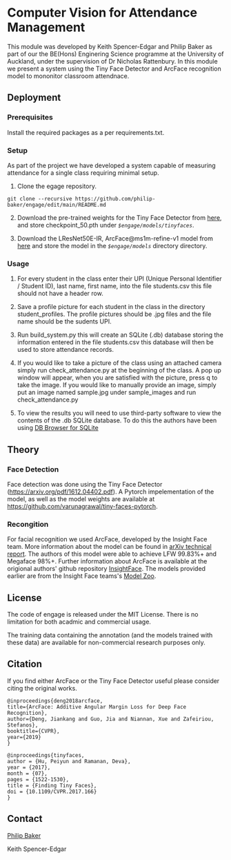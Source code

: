 # Computer Vision for Attendance Management

This module was developed by Keith Spencer-Edgar and Philip Baker as part of our the BE(Hons) Enginering Science programme at the University of Auckland, under the supervision of Dr Nicholas Rattenbury. In this module we present a system using the Tiny Face Detector and ArcFace recognition model to mononitor classroom attendnace. 

## Deployment
### Prerequisites
Install the required packages as a per requirements.txt. 

### Setup 
As part of the project we have developed a system capable of measuring attendance for a single class requiring minimal setup. 
1. Clone the egage repository. 
```
git clone --recursive https://github.com/philip-baker/engage/edit/main/README.md
```

2. Download the pre-trained weights for the Tiny Face Detector from [here](https://drive.google.com/file/d/1V8c8xkMrQaCnd3MVChvJ2Ge-DUfXPHNu/view), and store checkpoint_50.pth under *`$engage/models/tinyfaces`*.


3. Download the LResNet50E-IR, ArcFace@ms1m-refine-v1 model from [here](https://github.com/deepinsight/insightface/wiki/Model-Zoo) and store the model in the *`$engage/models`* directory directory. 

### Usage
1. For every student in the class enter their UPI (Unique Personal Identifier / Student ID), last name, first name, into the file students.csv this file should not have a header row.

2. Save a profile picture for each student in the class in the directory student_profiles. The profile pictures should be .jpg files and the file name should be the sudents UPI. 

3. Run build_system.py this will create an SQLite (.db) database storing the information entered in the file students.csv this database will then be used to store attendance records.

4. If you would like to take a picture of the class using an attached camera simply run check_attendance.py at the beginning of the class. A pop up window will appear, when you are satisfied with the picture, press q to take the image. If you would like to manually provide an image, simply put an image named sample.jpg under sample_images and run check_attendance.py

5. To view the results you will need to use third-party software to view the contents of the .db SQLite database.  To do this the authors have been using [DB Browser for SQLite](https://sqlitebrowser.org/)

## Theory
### Face Detection
Face detection was done using the Tiny Face Detector (https://arxiv.org/pdf/1612.04402.pdf). A Pytorch impelementation of the model, as well as the model weights are available at https://github.com/varunagrawal/tiny-faces-pytorch.

### Recongition
For facial recognition we used ArcFace, developed by the Insight Face team. More information about the model can be found in [arXiv technical report](https://arxiv.org/abs/1801.07698). The authors of this model were able to achieve LFW 99.83%+ and Megaface 98%+. Further information about ArcFace is available at the origional authors' github repository [InsightFace](https://github.com/deepinsight/insightface/blob/master/README.md). The models provided earlier are from the Insight Face teams's [Model Zoo](https://github.com/deepinsight/insightface/wiki/Model-Zoo). 

## License

The code of engage is released under the MIT License. There is no limitation for both acadmic and commercial usage.

The training data containing the annotation (and the models trained with these data) are available for non-commercial research purposes only.

## Citation

If you find either ArcFace or the Tiny Face Detector useful please consider citing the original works.

```
@inproceedings{deng2018arcface,
title={ArcFace: Additive Angular Margin Loss for Deep Face Recognition},
author={Deng, Jiankang and Guo, Jia and Niannan, Xue and Zafeiriou, Stefanos},
booktitle={CVPR},
year={2019}
}

@inproceedings{tinyfaces,
author = {Hu, Peiyun and Ramanan, Deva},
year = {2017},
month = {07},
pages = {1522-1530},
title = {Finding Tiny Faces},
doi = {10.1109/CVPR.2017.166}
}
```

## Contact

[Philip Baker](mailto:philipbaker@hotmail.co.nz?subject=[GitHub]%20Engage%20Project)

Keith Spencer-Edgar

